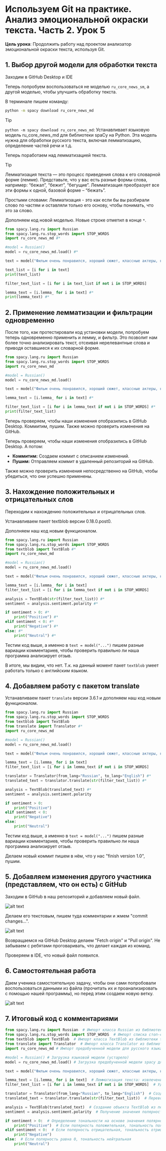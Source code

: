 # Используем Git на практике. Анализ эмоциональной окраски текста. Часть 2. Урок 5

**Цель урока**: Продолжить работу над проектом анализатор эмоциональной окраски текста, используя Git.

## 1. Выбор другой модели для обработки текста

Заходим в GitHub Desktop и IDE

Теперь попробуем воспользоваться не моделью `ru_core_news_sm`, а другой моделью, чтобы улучшить обработку текста.

В терминале пишем команду:

```bash
python -m spacy download ru_core_news_md
```

>[!TIP]
>`python -m spacy download ru_core_news_md`: Устанавливает языковую модель ru_core_news_md для библиотеки spaCy на Python. Эта модель нужна для обработки русского текста, включая лемматизацию, определение частей речи и т.д.

Теперь поработаем над лемматизацией текста.

>[!TIP]
>Лемматизация текста — это процесс приведения слова к его словарной форме (лемме). Представьте, что у вас есть разные формы слова, например: “бежал”, “бежит”, “бегущие”. Лемматизация преобразует все эти формы к одной, базовой форме – “бежать”.
>
>Простыми словами: Лемматизация - это как если бы вы разбирали слово по частям и оставляли только его основу, чтобы понимать, что это за слово.

Дополняем код новой моделью. Новые строке отметил в конце `*`.

``` python
from spacy.lang.ru import Russian
from spacy.lang.ru.stop_words import STOP_WORDS
import ru_core_news_md #*

#model = Russian()
model = ru_core_news_md.load() #*

text = model("Фильм очень понравился, хороший сюжет, классные актеры, но концовка чуть испортила впечатление, а так твёрдая 8")

text_list = [i for i in text]
print(text_list)

filter_text_list = [i for i in text_list if not i in STOP_WORDS]

lemma_text = [i.lemma_ for i in text] #*
print(lemma_text) #*
```

## 2. Применение лемматизации и фильтрации одновременно

После того, как протестировали код установки модели, попробуем теперь одновременно применить и лемму, и фильтр.  Это позволит нам более точно анализировать текст, отсеивая нерелевантные слова и приводя оставшиеся к их словарной форме.

``` python
from spacy.lang.ru import Russian
from spacy.lang.ru.stop_words import STOP_WORDS
import ru_core_news_md

#model = Russian()
model = ru_core_news_md.load()

text = model("Фильм очень понравился, хороший сюжет, классные актеры, но концовка чуть испортила впечатление, а так твёрдая 8")

lemma_text = [i.lemma_ for i in text] #*

filter_text_list = [i for i in lemma_text if not i in STOP_WORDS] #*
print(filter_text_list)
```

Теперь проверяем, чтобы наши изменения отобразились в GitHub Desktop. Коммитим, пушим. Также можно проверить изменения на GitHub.

Теперь проверяем, чтобы наши изменения отобразились в GitHub Desktop. А потом:

*   **Коммитим:**  Создаем коммит с описанием изменений.
*   **Пушим:**  Отправляем коммит в удаленный репозиторий на GitHub.

Также можно проверить изменения непосредственно на GitHub, чтобы убедиться, что они успешно применены.

## 3. Нахождение положительных и отрицательных слов

Переходим к нахождению положительных и отрицательных слов.

Устанавливаем пакет textblob версии 0.18.0.post0.

Дополняем наш код новым функционалом.

``` python
from spacy.lang.ru import Russian
from spacy.lang.ru.stop_words import STOP_WORDS
from textblob import TextBlob #*
import ru_core_news_md

#model = Russian()
model = ru_core_news_md.load()

text = model("Фильм очень понравился, хороший сюжет, классные актеры, но концовка чуть испортила впечатление, а так твёрдая 8")

lemma_text = [i.lemma_ for i in text]
filter_text_list = [i for i in lemma_text if not i in STOP_WORDS]

analysis = TextBlob(str(filter_text_list)) #*
sentiment = analysis.sentiment.polarity #*

if sentiment > 0: #*
	print("Positive") #*
elif sentiment < 0: #*
	print("Negative") #*
else: #*
	print("Neutral") #*
```

Тестим код выше, а именно в `text = model("...")` пишем разные вариации комментариев, чтобы проверить правильно ли наша программа анализирует отзыв.

В итоге, мы видим, что нет. Т.к. на данный момент пакет `textblob` умеет работать только с английским языком.

## 4. Добавляем работу с пакетом translate

Устанавливаем пакет `translate` версии 3.6.1 и дополняем наш код новым функционалом.

``` python
from spacy.lang.ru import Russian
from spacy.lang.ru.stop_words import STOP_WORDS
from textblob import TextBlob
from translate import Translator #*
import ru_core_news_md

#model = Russian()
model = ru_core_news_md.load()

text = model("Фильм очень понравился, хороший сюжет, классные актеры, но концовка чуть испортила впечатление, а так твёрдая 8")

lemma_text = [i.lemma_ for i in text]
filter_text_list = [i for i in lemma_text if not i in STOP_WORDS]

translator = Translator(from_lang="Russian", to_lang="English") #*
translated_text = translator.translate(str(filter_text_list)) #*

analysis = TextBlob(translated_text) #*
sentiment = analysis.sentiment.polarity

if sentiment > 0:
	print("Positive")
elif sentiment < 0:
	print("Negative")
else:
	print("Neutral")
```

Тестим код выше, а именно в `text = model("...")` пишем разные вариации комментариев, чтобы проверить правильно ли наша программа анализирует отзыв.

Делаем новый коммит пишем в нём, что у нас "finish version 1.0", пушим.


## 5. Добавляем изменения другого участника (представляем, что он есть) с GitHub

Заходим в GitHub в наш репозиторий и добавляем новый файл.

![alt text](images/1.png)

Делаем его текстовым, пишем туда комментарии и жмем "commit changes...".

![alt text](images/2.png)

Возвращаемся на GitHub Desktop делаем "Fetch origin" и "Pull origin". Не забываем с ребятами проговаривать, что делает каждая из команд.

Проверяем в IDE, что новый файл появился.

## 6. Самостоятельная работа

Даем ученика самостоятельную задачу, чтобы они сами попробовали воспользоваться данными из файла (прочитать их и проанализировать с помощью нашей программы), но перед этим создаем новую ветку.

![alt text](images/3.png)

## 7. Итоговый код с комментариями

```python
from spacy.lang.ru import Russian  # Импорт класса Russian из библиотеки spacy для русского языка (устарело, лучше использовать ru_core_news_md)
from spacy.lang.ru.stop_words import STOP_WORDS  # Импорт списка стоп-слов для русского языка из spacy
from textblob import TextBlob  # Импорт класса TextBlob из библиотеки textblob для анализа тональности
from translate import Translator  # Импорт класса Translator из библиотеки translate для перевода текста
import ru_core_news_md # Импорт предобученной модели для русского языка

#model = Russian() # Загрузка языковой модели (устарело)
model = ru_core_news_md.load() # Загрузка предобученной модели spacy для русского языка (лучший вариант)

text = model("Фильм очень понравился, хороший сюжет, классные актеры, но концовка чуть испортила впечатление, а так твёрдая 8")  # Создание объекта Doc из входного текста с использованием модели spacy

lemma_text = [i.lemma_ for i in text]  # Лемматизация текста: извлечение лемм для каждого токена (слова) в тексте
filter_text_list = [i for i in lemma_text if not i in STOP_WORDS]  # Удаление стоп-слов из лемматизированного текста: создание списка слов, которые не являются стоп-словами

translator = Translator(from_lang="Russian", to_lang="English")  # Создание объекта Translator для перевода с русского на английский
translated_text = translator.translate(str(filter_text_list))  # Перевод очищенного текста на английский

analysis = TextBlob(translated_text)  # Создание объекта TextBlob из переведенного текста для анализа тональности
sentiment = analysis.sentiment.polarity  # Получение значения полярности тональности (от -1 до 1)

if sentiment > 0:  # Определение тональности на основе значения полярности
	print("Positive")  # Если полярность положительная, тональность положительная
elif sentiment < 0:  # Если полярность отрицательная, тональность отрицательная
	print("Negative")
else:  # Если полярность равна 0, тональность нейтральная
	print("Neutral")
```
